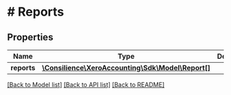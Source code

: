 # # Reports

## Properties

Name | Type | Description | Notes
------------ | ------------- | ------------- | -------------
**reports** | [**\Consilience\XeroAccounting\Sdk\Model\Report[]**](Report.md) |  | [optional] 

[[Back to Model list]](../../README.md#documentation-for-models) [[Back to API list]](../../README.md#documentation-for-api-endpoints) [[Back to README]](../../README.md)


